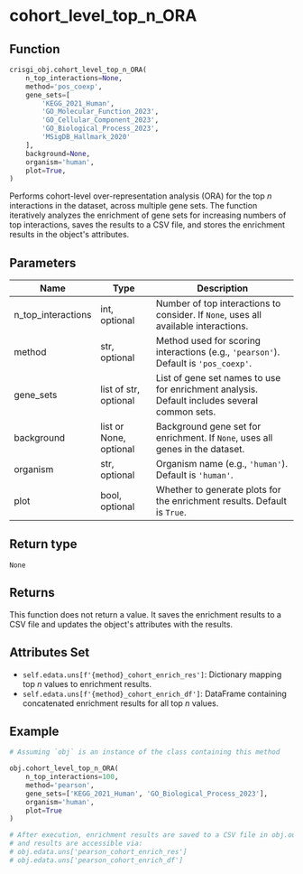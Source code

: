 # cohort_level_top_n_ORA

## Function

```python
crisgi_obj.cohort_level_top_n_ORA(
    n_top_interactions=None,
    method='pos_coexp',
    gene_sets=[
        'KEGG_2021_Human',
        'GO_Molecular_Function_2023',
        'GO_Cellular_Component_2023',
        'GO_Biological_Process_2023',
        'MSigDB_Hallmark_2020'
    ],
    background=None,
    organism='human',
    plot=True,
)
```

Performs cohort-level over-representation analysis (ORA) for the top *n* interactions in the dataset, across multiple gene sets. The function iteratively analyzes the enrichment of gene sets for increasing numbers of top interactions, saves the results to a CSV file, and stores the enrichment results in the object's attributes.

## Parameters

| Name                | Type      | Description                                                                                   |
|---------------------|-----------|-----------------------------------------------------------------------------------------------|
| n_top_interactions  | int, optional | Number of top interactions to consider. If `None`, uses all available interactions.       |
| method              | str, optional | Method used for scoring interactions (e.g., `'pearson'`). Default is `'pos_coexp'`.       |
| gene_sets           | list of str, optional | List of gene set names to use for enrichment analysis. Default includes several common sets. |
| background          | list or None, optional | Background gene set for enrichment. If `None`, uses all genes in the dataset.    |
| organism            | str, optional | Organism name (e.g., `'human'`). Default is `'human'`.                                    |
| plot                | bool, optional | Whether to generate plots for the enrichment results. Default is `True`.                 |

## Return type

`None`

## Returns

This function does not return a value. It saves the enrichment results to a CSV file and updates the object's attributes with the results.

## Attributes Set

- `self.edata.uns[f'{method}_cohort_enrich_res']`: Dictionary mapping top *n* values to enrichment results.
- `self.edata.uns[f'{method}_cohort_enrich_df']`: DataFrame containing concatenated enrichment results for all top *n* values.

## Example

```python
# Assuming `obj` is an instance of the class containing this method

obj.cohort_level_top_n_ORA(
    n_top_interactions=100,
    method='pearson',
    gene_sets=['KEGG_2021_Human', 'GO_Biological_Process_2023'],
    organism='human',
    plot=True
)

# After execution, enrichment results are saved to a CSV file in obj.out_dir,
# and results are accessible via:
# obj.edata.uns['pearson_cohort_enrich_res']
# obj.edata.uns['pearson_cohort_enrich_df']
```
